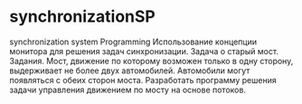 # synchronizationSP
synchronization system Programming
Использование концепции монитора для решения задач синхронизации. Задача о старый мост.
Задания. Мост, движение по которому возможен только в одну сторону, выдерживает не более двух автомобилей. Автомобили могут появляться с обеих сторон моста. Разработать программу решения задачи управления движением по мосту на основе потоков.


